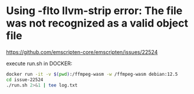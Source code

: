 # Using -flto llvm-strip error: The file was not recognized as a valid object file

https://github.com/emscripten-core/emscripten/issues/22524

execute run.sh in DOCKER:

```sh
docker run -it -v $(pwd):/ffmpeg-wasm -w /ffmpeg-wasm debian:12.5
cd issue-22524
./run.sh 2>&1 | tee log.txt
```
